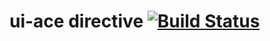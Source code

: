 # ui-ace directive [![Build Status](https://travis-ci.org/angular-ui/ui-ace.png)](https://travis-ci.org/angular-ui/ui-ace)